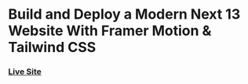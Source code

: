 # Build and Deploy a Modern Next 13 Website With Framer Motion & Tailwind CSS

### [Live Site](https://metaversus-nextjs-framer-motion.vercel.app/)
